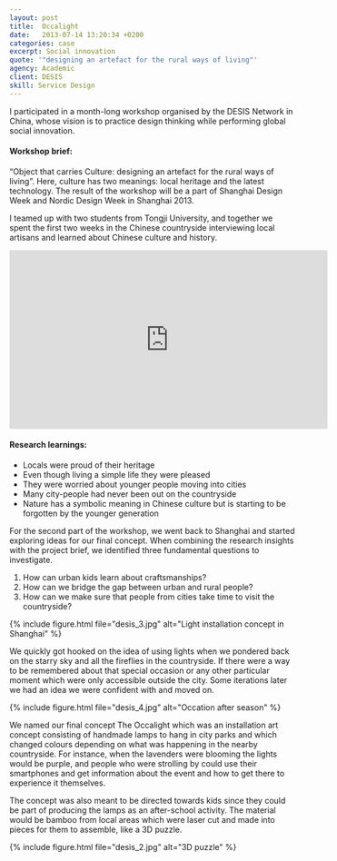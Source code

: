 ```yaml
---
layout: post
title:  Occalight
date:   2013-07-14 13:20:34 +0200
categories: case
excerpt: Social innovation
quote: '"designing an artefact for the rural ways of living"'
agency: Academic
client: DESIS
skill: Service Design
---
```

I participated in a month-long workshop organised by the DESIS Network in China, whose vision is to practice design thinking while performing global social innovation.

#### Workshop brief:
“Object that carries Culture: designing an artefact for the rural ways of living”.  Here, culture has two meanings: local heritage and the latest technology. The result of the workshop will be a part of Shanghai Design Week and Nordic Design Week in Shanghai 2013.

I teamed up with two students from Tongji University, and together we spent the first two weeks in the Chinese countryside interviewing local artisans and learned about Chinese culture and history.

<iframe width="560" height="315" src="https://www.youtube.com/embed/3Lvo9G86dKs?rel=0" frameborder="0" allow="autoplay; encrypted-media" allowfullscreen></iframe>

#### Research learnings:
* Locals were proud of their heritage
* Even though living a simple life they were pleased
* They were worried about younger people moving into cities
* Many city-people had never been out on the countryside
* Nature has a symbolic meaning in Chinese culture but is starting to be forgotten by the younger generation

For the second part of the workshop, we went back to Shanghai and started exploring ideas for our final concept. When combining the research insights with the project brief, we identified three fundamental questions to investigate.
1. How can urban kids learn about craftsmanships?
2. How can we bridge the gap between urban and rural people?
3. How can we make sure that people from cities take time to visit the countryside?

{% include figure.html file="desis_3.jpg" alt="Light installation concept in Shanghai" %}

We quickly got hooked on the idea of using lights when we pondered back on the starry sky and all the fireflies in the countryside. If there were a way to be remembered about that special occasion or any other particular moment which were only accessible outside the city. Some iterations later we had an idea we were confident with and moved on.

{% include figure.html file="desis_4.jpg" alt="Occation after season" %}

We named our final concept The Occalight which was an installation art concept consisting of handmade lamps to hang in city parks and which changed colours depending on what was happening in the nearby countryside. For instance, when the lavenders were blooming the lights would be purple, and people who were strolling by could use their smartphones and get information about the event and how to get there to experience it themselves.

The concept was also meant to be directed towards kids since they could be part of producing the lamps as an after-school activity. The material would be bamboo from local areas which were laser cut and made into pieces for them to assemble,  like a 3D puzzle.

{% include figure.html file="desis_2.jpg" alt="3D puzzle" %}
